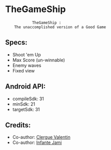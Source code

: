 # TheGameShip


				TheGameShip : 
		The unaccomplished version of a Good Game



## Specs:
- Shoot 'em Up
- Max Score (un-winnable)
- Enemy waves
- Fixed view
  

## Android API:

- compileSdk: 31
- minSdk: 21
- targetSdk: 31
  

## Credits:

- Co-author: [Clergue Valentin](https://github.com/HandyS11)
- Co-author: [Infante Jami]()